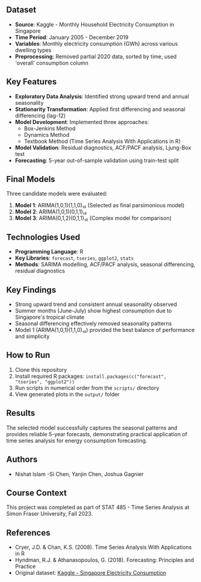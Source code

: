
## Dataset
- **Source**: Kaggle - Monthly Household Electricity Consumption in Singapore
- **Time Period**: January 2005 - December 2019
- **Variables**: Monthly electricity consumption (GWh) across various dwelling types
- **Preprocessing**: Removed partial 2020 data, sorted by time, used 'overall' consumption column

## Key Features
- **Exploratory Data Analysis**: Identified strong upward trend and annual seasonality
- **Stationarity Transformation**: Applied first differencing and seasonal differencing (lag-12)
- **Model Development**: Implemented three approaches:
  - Box-Jenkins Method
  - Dynamics Method
  - Textbook Method (Time Series Analysis With Applications in R)
- **Model Validation**: Residual diagnostics, ACF/PACF analysis, Ljung-Box test
- **Forecasting**: 5-year out-of-sample validation using train-test split

## Final Models
Three candidate models were evaluated:
1. **Model 1**: ARIMA(1,0,1)(1,1,0)₁₂ (Selected as final parsimonious model)
2. **Model 2**: ARIMA(1,0,1)(0,1,1)₁₂
3. **Model 3**: ARIMA(0,1,2)(0,1,1)₁₂ (Complex model for comparison)

## Technologies Used
- **Programming Language**: R
- **Key Libraries**: `forecast`, `tseries`, `ggplot2`, `stats`
- **Methods**: SARIMA modelling, ACF/PACF analysis, seasonal differencing, residual diagnostics

## Key Findings
- Strong upward trend and consistent annual seasonality observed
- Summer months (June-July) show highest consumption due to Singapore's tropical climate
- Seasonal differencing effectively removed seasonality patterns
- Model 1 (ARIMA(1,0,1)(1,1,0)₁₂) provided the best balance of performance and simplicity

## How to Run
1. Clone this repository
2. Install required R packages: `install.packages(c("forecast", "tseries", "ggplot2"))`
3. Run scripts in numerical order from the `scripts/` directory
4. View generated plots in the `output/` folder

## Results
The selected model successfully captures the seasonal patterns and provides reliable 5-year forecasts, demonstrating practical application of time series analysis for energy consumption forecasting.

## Authors
- Nishat Islam 
-Si Chen, Yanjin Chen, Joshua Gagnier

## Course Context
This project was completed as part of STAT 485 - Time Series Analysis at Simon Fraser University, Fall 2023.

## References
- Cryer, J.D. & Chan, K.S. (2008). Time Series Analysis With Applications in R
- Hyndman, R.J. & Athanasopoulos, G. (2018). Forecasting: Principles and Practice
- Original dataset: [Kaggle - Singapore Electricity Consumption](https://www.kaggle.com/datasets/...)

